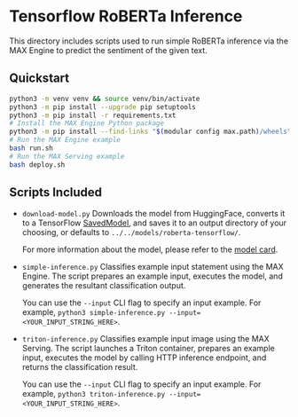 # Tensorflow RoBERTa Inference

This directory includes scripts used to run simple RoBERTa inference via the MAX Engine to predict the sentiment of the given text.

## Quickstart

```sh
python3 -m venv venv && source venv/bin/activate
python3 -m pip install --upgrade pip setuptools
python3 -m pip install -r requirements.txt
# Install the MAX Engine Python package
python3 -m pip install --find-links "$(modular config max.path)/wheels" max-engine
# Run the MAX Engine example
bash run.sh
# Run the MAX Serving example
bash deploy.sh
```

## Scripts Included

- `download-model.py`
    Downloads the model from HuggingFace, converts it to a TensorFlow
    [SavedModel](https://www.tensorflow.org/guide/saved_model),
    and saves it to an output directory of your choosing, or defaults to
    `../../models/roberta-tensorflow/`.

    For more information about the model, please refer to the
    [model card](https://huggingface.co/microsoft/RoBERTa).

- `simple-inference.py`
    Classifies example input statement using the MAX Engine. The script prepares an
    example input, executes the model, and generates the resultant classification
    output.

    You can use the `--input` CLI flag to specify an input example.
    For example, `python3 simple-inference.py --input=<YOUR_INPUT_STRING_HERE>`.

- `triton-inference.py`
    Classifies example input image using the MAX Serving. The script launches a Triton container, prepares an example input, executes the model by calling HTTP inference endpoint, and returns the classification result.

    You can use the `--input` CLI flag to specify an input example.
    For example, `python3 triton-inference.py --input=<YOUR_INPUT_STRING_HERE>`.
